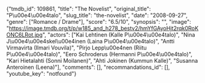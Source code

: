 {"tmdb_id": 109861, "title": "The Novelist", "original_title": "P\u00e4\u00e4talo", "slug_title": "the-novelist", "date": "2008-09-27", "genre": ["Romance / Drame"], "score": "6.5/10", "synopsis": "", "image": "https://image.tmdb.org/t/p/w185_and_h278_bestv2/hmYfGAyoHjt2rqk0RoKONC6LRot.jpg", "actors": ["Kai Lehtinen (Kalle P\u00e4\u00e4talo)", "Nina J\u00e4\u00e4skel\u00e4inen (Laina P\u00e4\u00e4talo)", "Antti Virmavirta (Ilmari Vouvila)", "Pirjo Lepp\u00e4nen (Riitu P\u00e4\u00e4talo)", "Eero Schroderus (Hermanni P\u00e4\u00e4talo)", "Kari Hietalahti (Sonni Moilanen)", "Ahti Jokinen (Kummun Kalle)", "Susanna Anteroinen (Leena)"], "comments": [], "recommandations_id": [], "youtube_key": "notfound"}